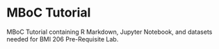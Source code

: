 # MBoC Tutorial
MBoC Tutorial containing R Markdown, Jupyter Notebook, and datasets needed for BMI 206 Pre-Requisite Lab. 
